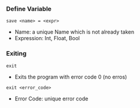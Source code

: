 ### Define Variable
`save <name> = <expr>`

- Name: a unique Name which is not already taken
- Expression: Int, Float, Bool

### Exiting
`exit`
- Exits the program with error code 0 (no erros)

`exit <error_code>` 
- Error Code: unique error code
